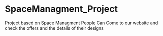 # SpaceManagment_Project
Project based on Space Managment People Can Come to our website and check the offers and the details of their designs 
